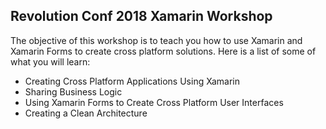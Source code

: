 ## Revolution Conf 2018 Xamarin Workshop

The objective of this workshop is to teach you how to use Xamarin and Xamarin Forms to create cross platform solutions.  Here is a list of some of what you will learn:
* Creating Cross Platform Applications Using Xamarin
* Sharing Business Logic
* Using Xamarin Forms to Create Cross Platform User Interfaces
* Creating a Clean Architecture



